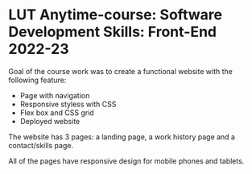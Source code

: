 # LUT Anytime-course: Software Development Skills: Front-End 2022-23

Goal of the course work was to create a functional website with the following feature:
* Page with navigation
* Responsive styless with CSS
* Flex box and CSS grid
* Deployed website

The website has 3 pages: a landing page, a work history page and a contact/skills page.

All of the pages have responsive design for mobile phones and tablets.





